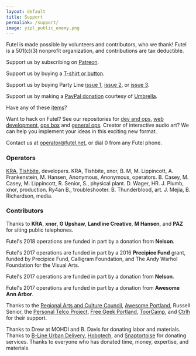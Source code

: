 ```yaml
---
layout: default
title: Support
permalink: /support/
image: yipl_public_enemy.png
---
```


Futel is made possible by volunteers and contributors, who we thank! Futel is a 501(c)(3) nonprofit organization, and contributions are tax deductible.

Support us by subscribing on [Patreon](http://patreon.com/futel).

Support us by buying a [T-shirt or button](http://futel.spreadshirt.com/).

Support us by buying Party Line [issue 1](https://microcosmpublishing.com/catalog/zines/8068), [issue 2](https://microcosmpublishing.com/catalog/zines/8067), or [issue 3](https://microcosmpublishing.com/catalog/zines/9975).

Support us by making a [PayPal donation](https://www.paypal.com/cgi-bin/webscr?cmd=_s-xclick&hosted_button_id=AQGWRM869XTQJ) courtesy of [Umbrella](https://www.umbrellapdx.org/projects).

Have any of these [items](/wishlist)?

Want to hack on Futel? See our repositories for [dev and ops](https://github.com/kra/futel-installation), [web development](https://github.com/kra/futel.net), [ops box](https://github.com/kra/futel-substation) and [general ops](https://github.com/kra/futel). Creator of interactive audio art? We can help you implement your ideas in this exciting new format.

Contact us at <a href='mailto:operator@futel.net'>operator@futel.net</a>, or dial 0 from any Futel phone.

### Operators

[KRA](https://github.com/kra), [Tishbite](https://github.com/lboom), developers. KRA, Tishbite, xnor, B. M, M. Lippincott, A. Frankenstein, M. Hansen, Anonymous, Anonymous, operators. B. Casey, M. Casey, M. Lippincott, R. Senior, S., physical plant. D. Wager, HR. J. Plumb, xnor, production. Ry4an B., troubleshooter. B. Thunderblood, art. J. Mejia, B. Richardson, media.

### Contributors

Thanks to **KRA**, **xnor**, **G Upshaw**, **Landline Creative**, **M Hansen**, and **PAZ** for siting public telephones.

Futel's 2018 operations are funded in part by a donation from **Nelson**.

Futel's 2017 operations are funded in part by a 2016 **Precipice Fund** grant, funded by Precipice Fund, Calligram Foundation, and The Andy Warhol Foundation for the Visual Arts.

Futel's 2017 operations are funded in part by a donation from **Nelson**.

Futel's 2017 operations are funded in part by a donation from **Awesome Ann Arbor**.

Thanks to the [Regional Arts and Culture Council](http://racc.org/), [Awesome Portland](http://awesomeportland.org/), Russell Senior, the [Personal Telco Project](https://personaltelco.net), [Free Geek Portland](http://www.freegeek.org/), [ToorCamp](http://toorcamp.toorcon.net/), and [Ctrlh](http://pdxhackerspace.org/) for their support.

Thanks to Drew at MOHDI and B. Davis for donating labor and materials. Thanks to [B-Line Urban Delivery](http://b-linepdx.com/), [Hobotech](http://www.hobotech.org/), and [Snaptortoise](https://snaptortoise.com) for donating services. Thanks to everyone who has donated time, money, expertise, and materials.
